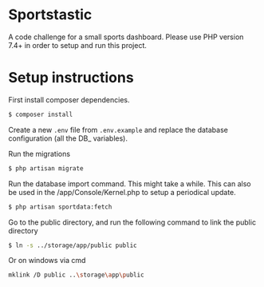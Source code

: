 # Sportstastic
A code challenge for a small sports dashboard. Please use PHP version 7.4+ in order to setup and run this project.

# Setup instructions

First install composer dependencies.

```bash
$ composer install
```

Create a new `.env` file from `.env.example` and replace the database configuration (all the DB_ variables).

Run the migrations

```bash
$ php artisan migrate
```
Run the database import command. This might take a while. This can also be used in the /app/Console/Kernel.php to setup a periodical update.

```bash
$ php artisan sportdata:fetch
```

Go to the public directory, and run the following command to link the public directory

```bash
$ ln -s ../storage/app/public public
```
Or on windows via cmd
```bash
mklink /D public ..\storage\app\public
```

